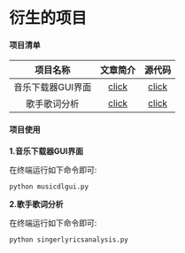 # 衍生的项目

#### 项目清单

|  项目名称                     |   文章简介                                                    |   源代码                                                                                       |
|  :----:                       |   :----:                                                      |   :----:                                                                                       |
|  音乐下载器GUI界面            |   [click](https://mp.weixin.qq.com/s/fN1ORyI6lzQFqxf6Zk1oIg)  |   [click](https://github.com/CharlesPikachu/musicdl/tree/master/examples/musicdlgui)           |
|  歌手歌词分析                 |   [click](https://mp.weixin.qq.com/s/I8Dy7CoM2ThnSpjoUaPtig)  |   [click](https://github.com/CharlesPikachu/musicdl/tree/master/examples/singerlyricsanalysis) |


#### 项目使用

**1.音乐下载器GUI界面**

在终端运行如下命令即可:

```python
python musicdlgui.py
```

**2.歌手歌词分析**

在终端运行如下命令即可:

```python
python singerlyricsanalysis.py
```